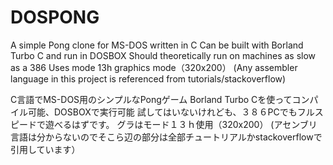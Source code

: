 # DOSPONG
A simple Pong clone for MS-DOS written in C
Can be built with Borland Turbo C and run in DOSBOX
Should theoretically run on machines as slow as a 386
Uses mode 13h graphics mode（320x200）
(Any assembler language in this project is referenced from tutorials/stackoverflow)

C言語でMS-DOS用のシンプルなPongゲーム
Borland Turbo Cを使ってコンパイル可能、DOSBOXで実行可能
試してはいないけれども、３８６PCでもフルスピードで遊べるはずです。
グラはモード１３ｈ使用（320x200）
(アセンブリ言語は分からないのでそこら辺の部分は全部チュートリアルかstackoverflowで引用しています）

